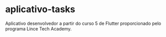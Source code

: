 # aplicativo-tasks
Aplicativo desenvolvedor a partir do curso 5 de Flutter proporcionado pelo programa Lince Tech Academy.

